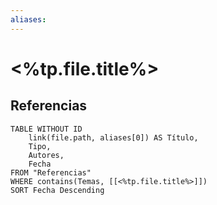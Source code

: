 ```yaml
---
aliases:
---
```

# <%tp.file.title%>

## Referencias
```dataview
TABLE WITHOUT ID
    link(file.path, aliases[0]) AS Título,
    Tipo,
    Autores,
    Fecha
FROM "Referencias"
WHERE contains(Temas, [[<%tp.file.title%>]])
SORT Fecha Descending
```
